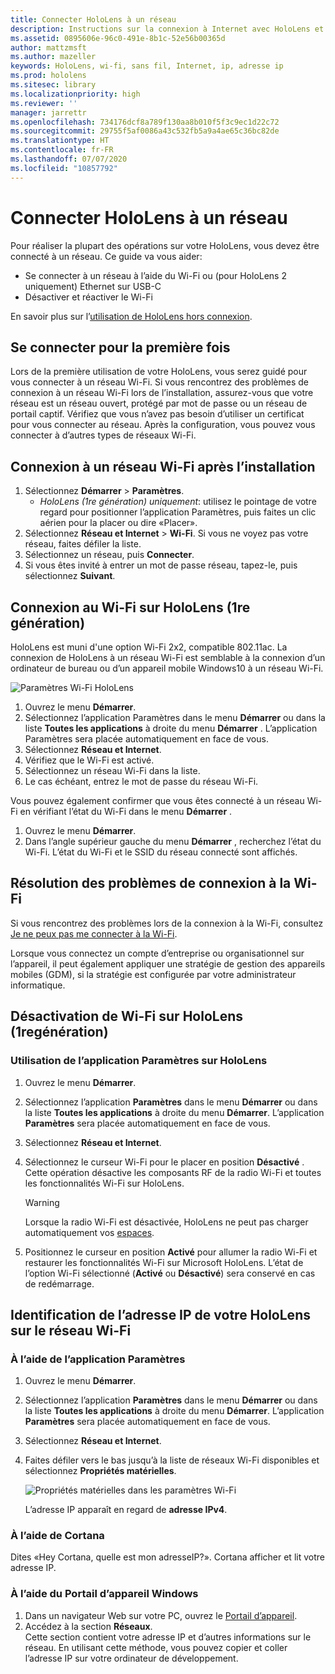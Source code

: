 ```yaml
---
title: Connecter HoloLens à un réseau
description: Instructions sur la connexion à Internet avec HoloLens et procédure d’identification de l’adresse IP de l’appareil.
ms.assetid: 0895606e-96c0-491e-8b1c-52e56b00365d
author: mattzmsft
ms.author: mazeller
keywords: HoloLens, wi-fi, sans fil, Internet, ip, adresse ip
ms.prod: hololens
ms.sitesec: library
ms.localizationpriority: high
ms.reviewer: ''
manager: jarrettr
ms.openlocfilehash: 734176dcf8a789f130aa8b010f5f3c9ec1d22c72
ms.sourcegitcommit: 29755f5af0086a43c532fb5a9a4ae65c36bc82de
ms.translationtype: HT
ms.contentlocale: fr-FR
ms.lasthandoff: 07/07/2020
ms.locfileid: "10857792"
---
```

# Connecter HoloLens à un réseau

Pour réaliser la plupart des opérations sur votre HoloLens, vous devez être connecté à un réseau. Ce guide va vous aider:

- Se connecter à un réseau à l’aide du Wi-Fi ou (pour HoloLens 2 uniquement) Ethernet sur USB-C
- Désactiver et réactiver le Wi-Fi

En savoir plus sur l’[utilisation de HoloLens hors connexion](hololens-offline.md).

## Se connecter pour la première fois

Lors de la première utilisation de votre HoloLens, vous serez guidé pour vous connecter à un réseau Wi-Fi. Si vous rencontrez des problèmes de connexion à un réseau Wi-Fi lors de l’installation, assurez-vous que votre réseau est un réseau ouvert, protégé par mot de passe ou un réseau de portail captif. Vérifiez que vous n’avez pas besoin d’utiliser un certificat pour vous connecter au réseau. Après la configuration, vous pouvez vous connecter à d’autres types de réseaux Wi-Fi.

## Connexion à un réseau Wi-Fi après l’installation

1. Sélectionnez **Démarrer** > **Paramètres**.
   - *HoloLens (1re génération) uniquement*: utilisez le pointage de votre regard pour positionner l’application Paramètres, puis faites un clic aérien pour la placer ou dire «Placer».
1. Sélectionnez **Réseau et Internet** > **Wi-Fi**. Si vous ne voyez pas votre réseau, faites défiler la liste.
1. Sélectionnez un réseau, puis **Connecter**.
1. Si vous êtes invité à entrer un mot de passe réseau, tapez-le, puis sélectionnez **Suivant**.

## Connexion au Wi-Fi sur HoloLens (1re génération)

HoloLens est muni d'une option Wi-Fi 2x2, compatible 802.11ac. La connexion de HoloLens à un réseau Wi-Fi est semblable à la connexion d’un ordinateur de bureau ou d’un appareil mobile Windows10 à un réseau Wi-Fi.

![Paramètres Wi-Fi HoloLens](./images/wifi-hololens-600px.jpg)

1. Ouvrez le menu **Démarrer**.
1. Sélectionnez l’application Paramètres dans le menu **Démarrer** ou dans la liste **Toutes les applications** à droite du menu **Démarrer** . L’application Paramètres sera placée automatiquement en face de vous.
1. Sélectionnez **Réseau et Internet**.
1. Vérifiez que le Wi-Fi est activé.
1. Sélectionnez un réseau Wi-Fi dans la liste.
1. Le cas échéant, entrez le mot de passe du réseau Wi-Fi.

Vous pouvez également confirmer que vous êtes connecté à un réseau Wi-Fi en vérifiant l’état du Wi-Fi dans le menu **Démarrer** .

1. Ouvrez le menu **Démarrer**.
1. Dans l’angle supérieur gauche du menu **Démarrer** , recherchez l’état du Wi-Fi. L’état du Wi-Fi et le SSID du réseau connecté sont affichés.

## Résolution des problèmes de connexion à la Wi-Fi

Si vous rencontrez des problèmes lors de la connexion à la Wi-Fi, consultez [Je ne peux pas me connecter à la Wi-Fi](./hololens-faq.md#i-cant-connect-to-wi-fi).

Lorsque vous connectez un compte d’entreprise ou organisationnel sur l’appareil, il peut également appliquer une stratégie de gestion des appareils mobiles (GDM), si la stratégie est configurée par votre administrateur informatique.

## Désactivation de Wi-Fi sur HoloLens (1regénération)

### Utilisation de l’application Paramètres sur HoloLens

1. Ouvrez le menu **Démarrer**.
1. Sélectionnez l’application **Paramètres** dans le menu **Démarrer** ou dans la liste **Toutes les applications** à droite du menu **Démarrer**. L’application **Paramètres** sera placée automatiquement en face de vous.
1. Sélectionnez **Réseau et Internet**.
1. Sélectionnez le curseur Wi-Fi pour le placer en position **Désactivé** . Cette opération désactive les composants RF de la radio Wi-Fi et toutes les fonctionnalités Wi-Fi sur HoloLens.

    > [!WARNING]
    > Lorsque la radio Wi-Fi est désactivée, HoloLens ne peut pas charger automatiquement vos [espaces](hololens-spaces.md).

1. Positionnez le curseur en position **Activé** pour allumer la radio Wi-Fi et restaurer les fonctionnalités Wi-Fi sur Microsoft HoloLens. L’état de l’option Wi-Fi sélectionné (**Activé** ou **Désactivé**) sera conservé en cas de redémarrage.

## Identification de l’adresse IP de votre HoloLens sur le réseau Wi-Fi

### À l’aide de l’application Paramètres

1. Ouvrez le menu **Démarrer**.
1. Sélectionnez l’application **Paramètres** dans le menu **Démarrer** ou dans la liste **Toutes les applications** à droite du menu **Démarrer**. L’application **Paramètres** sera placée automatiquement en face de vous.
1. Sélectionnez **Réseau et Internet**.
1. Faites défiler vers le bas jusqu’à la liste de réseaux Wi-Fi disponibles et sélectionnez **Propriétés matérielles**.

    ![Propriétés matérielles dans les paramètres Wi-Fi](./images/wifi-hololens-hwdetails.jpg)

   L’adresse IP apparaît en regard de **adresse IPv4**.

### À l’aide de Cortana

Dites «Hey Cortana, quelle est mon adresseIP?». Cortana afficher et lit votre adresse IP.

### À l’aide du Portail d’appareil Windows

1. Dans un navigateur Web sur votre PC, ouvrez le [Portail d’appareil](/windows/mixed-reality/using-the-windows-device-portal.md#networking).
1. Accédez à la section **Réseaux**.  
   Cette section contient votre adresse IP et d’autres informations sur le réseau. En utilisant cette méthode, vous pouvez copier et coller l’adresse IP sur votre ordinateur de développement.
